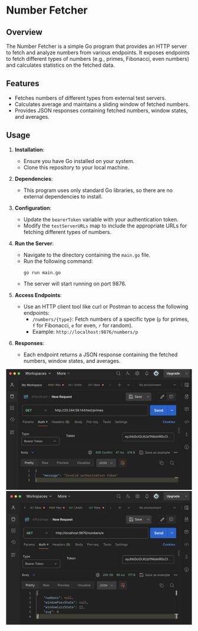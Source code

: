 # Number Fetcher

## Overview

The Number Fetcher is a simple Go program that provides an HTTP server to fetch and analyze numbers from various endpoints. It exposes endpoints to fetch different types of numbers (e.g., primes, Fibonacci, even numbers) and calculates statistics on the fetched data.

## Features

- Fetches numbers of different types from external test servers.
- Calculates average and maintains a sliding window of fetched numbers.
- Provides JSON responses containing fetched numbers, window states, and averages.

## Usage

1. **Installation**:
   - Ensure you have Go installed on your system.
   - Clone this repository to your local machine.

2. **Dependencies**:
   - This program uses only standard Go libraries, so there are no external dependencies to install.

3. **Configuration**:
   - Update the `bearerToken` variable with your authentication token.
   - Modify the `testServerURLs` map to include the appropriate URLs for fetching different types of numbers.

4. **Run the Server**:
   - Navigate to the directory containing the `main.go` file.
   - Run the following command:
     ```
     go run main.go
     ```
   - The server will start running on port 9876.

5. **Access Endpoints**:
   - Use an HTTP client tool like curl or Postman to access the following endpoints:
     - `/numbers/{type}`: Fetch numbers of a specific type (`p` for primes, `f` for Fibonacci, `e` for even, `r` for random).
     - Example: `http://localhost:9876/numbers/p`

6. **Responses**:
   - Each endpoint returns a JSON response containing the fetched numbers, window states, and averages.

![Server](ss/server.png)
![My Go Program](ss/my-go-program.png)